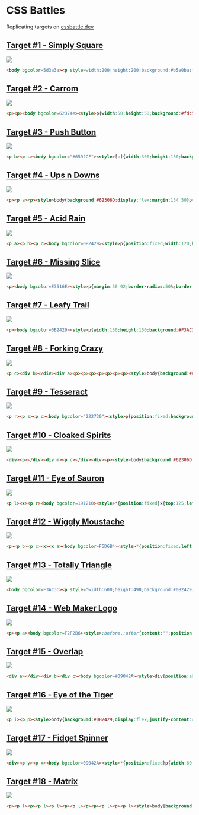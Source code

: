 # CSS Battles

Replicating targets on [cssbattle.dev](https://cssbattle.dev/)

## [Target #1 - Simply Square](https://cssbattle.dev/play/1)

![](https://cssbattle.dev/targets/1.png)

```HTML
<body bgcolor=5d3a3a><p style=width:200;height:200;background:#b5e0ba;margin:-8>
```

## [Target #2 - Carrom](https://cssbattle.dev/play/2)

![](https://cssbattle.dev/targets/2.png)

```HTML
<p><p><body bgcolor=62374e><style>p{width:50;height:50;background:#fdc57b;margin:50 0 100 42;box-shadow:250px 0#fdc57b
```

## [Target #3 - Push Button](https://cssbattle.dev/play/3)

![](https://cssbattle.dev/targets/3.png)

```HTML
<p b><p c><body bgcolor="#6592CF"><style>[b]{width:300;height:150;background:#243D83;margin:75 42}[c]{width:50;height:50;background:#EEB850;border-radius:50%;box-shadow:0 0 0 50px#243D83,0 0 0 100px#6592CF;margin:-175 167
```

## [Target #4 - Ups n Downs](https://cssbattle.dev/play/4)

![](https://cssbattle.dev/targets/4.png)

```HTML
<p><p a><p><style>body{background:#62306D;display:flex;margin:134 50}p{width:100;height:100;background:#F7EC7D;border-radius:0 0 50px 50px}[a]{transform:rotate(180deg);margin:-84 0
```

## [Target #5 - Acid Rain](https://cssbattle.dev/play/5)

![](https://cssbattle.dev/targets/5.png)

```HTML
<p a><p b><p c><body bgcolor=0B2429><style>p{position:fixed;width:120;height:120;background:#F3AC3C;border-radius:50% 0 50% 50%;top:14;left:200}[c]{top:134;left:80}[b]{top:74;left:140;background:#998235}[a]{border-radius:50%
```

## [Target #6 - Missing Slice](https://cssbattle.dev/play/6)

![](https://cssbattle.dev/targets/6.png)

```HTML
<p><body bgcolor=E3516E><style>p{margin:50 92;border-radius:50%;border:100px solid;border-color:#FADE8B transparent#F7F3D7#51B5A9;transform:rotate(45deg)
```

## [Target #7 - Leafy Trail](https://cssbattle.dev/play/7)

![](https://cssbattle.dev/targets/7.png)

```HTML
<p><body bgcolor=0B2429><style>p{width:150;height:150;background:#F3AC3C;border-radius:100px 0;margin:75 167;box-shadow:-50px 0#998235,-100px 0#1A4341
```

## [Target #8 - Forking Crazy](https://cssbattle.dev/play/8)

![](https://cssbattle.dev/targets/8.png)

```HTML
<p c><div b></div><div a><p><p><p><p><p><p><p><style>body{background:#6592CF;display:flex;justify-content:center}div{position:fixed}[a]{top:34;display:flex}[b]{bottom:50;width:140;height:140;background:#060F55;border-radius:50%}p{    width:20;height:130;background:#060F55;border-radius:10px}p:nth-child(even){background:#6592CF;height:110}[c]{margin:170 0
```

## [Target #9 - Tesseract](https://cssbattle.dev/play/9)

![](https://cssbattle.dev/targets/9.png)

```HTML
<p r><p s><p c><body bgcolor="222730"><style>p{position:fixed;background:#4CAAB3;top:59}[s]{padding:75;transform:rotate(45deg);box-shadow:0 0 0 50px#222730;left:125}[c]{width:50;height:50;background:#393E46;border-radius:50%;top:109;left:175}[r]{height:150;width:500;left:-10
```

## [Target #10 - Cloaked Spirits](https://cssbattle.dev/play/10)

![](https://cssbattle.dev/targets/10.png)

```HTML
<div><p></div><div m><p c></div><div><p><style>body{background:#62306D;margin:0 50;display:flex;align-items:flex-end}div{height:100;background:#F7EC7D}[m]{height:200}p{width:60;height:60;margin:-50 0;border-radius:50%;background:#E38F66;border:20px solid#AA445F}[c]{background:#AA445F;border-color:#E38F66
```

## [Target #11 - Eye of Sauron](https://cssbattle.dev/play/11)

![](https://cssbattle.dev/targets/11.png)

```HTML
<p l><x><p r><body bgcolor=191210><style>*{position:fixed}x{top:125;left:175;width:50;height:50;background:#84271C;border-radius:50%;box-shadow:0 0 0 25px#191210,0 0 0 45px#ECA03D}p{top:134;left:50;width:60;height:30;border:20px solid#ECA03D;border-top:0;border-radius:0 0 60px 60px}[r]{left:250;top:84;transform:rotate(180deg)
```

## [Target #12 - Wiggly Moustache](https://cssbattle.dev/play/12)

![](https://cssbattle.dev/targets/12.png)

```HTML
<p><p b><p c><x><x a><body bgcolor=F5D6B4><style>*{position:fixed;left:70}p{width:60;height:30;border:20px solid#D86F45;border-top:0;border-radius:0 0 60px 60px;top:134}[b]{left:150;top:84;transform:rotate(180deg)}[c]{left:230}x{width:20;height:20;background:#D86F45;border-radius:50%;top:140}[a]{left:310
```

## [Target #13 - Totally Triangle](https://cssbattle.dev/play/13)

![](https://cssbattle.dev/targets/13.png)

```HTML
<body bgcolor=F3AC3C><p style="width:600;height:498;background:#0B2429;transform:rotate(45deg)">
```

## [Target #14 - Web Maker Logo](https://cssbattle.dev/play/14)

![](https://cssbattle.dev/targets/14.png)

```HTML
<p><p a><body bgcolor=F2F2B6><style>:before,:after{content:"";position:fixed;top:85;left:60;border-top:130px solid#FF6D00;border-left:75px solid transparent;border-right:75px solid transparent}p:after{border-color:#FD4602 transparent transparent;margin:0 20}[a]{margin:300 -8;transform:rotate(180deg)}[a]:after{z-index:2}
```

## [Target #15 - Overlap](https://cssbattle.dev/play/15)

![](https://cssbattle.dev/targets/15.png)

```HTML
<div a></div><div b><div c><body bgcolor=#09042A><style>div{position:absolute;width: 150;height:150;border-radius:50%;overflow:hidden}[a]{margin:67;background:#7B3F61}[b]{margin:67 167;background:#E78481}[c]{margin:0 -100;background:#09042A
```

## [Target #16 - Eye of the Tiger](https://cssbattle.dev/play/16)

![](https://cssbattle.dev/targets/16.png)

```HTML
<p i><p p><style>body{background:#0B2429;display:flex;justify-content:center;align-items:center}[i]{width:200;height:200;background:#998235;border-radius:50% 0;transform:rotate(45deg)}[p]{position:fixed;border-radius:50%;width:50;height:50;background:#0B2429;box-shadow:0 0 0 45px#F3AC3C,0 0 0 65px#0B2429
```

## [Target #17 - Fidget Spinner](https://cssbattle.dev/play/17)

![](https://cssbattle.dev/targets/17.png)

```HTML
<div><p y><p x><body bgcolor=09042A><style>*{position:fixed}p{width:60;height:60;border-radius:50%}[y]{background:#F5BB9C;border:10px solid#09042A;top:41;left:160;-webkit-box-reflect:below 26px}[x]{border:10px solid#E78481;top:94;left:100;-webkit-box-reflect:right 40px}div{width:60;height:50;background:#E78481;top:124;left:170
```

## [Target #18 - Matrix](https://cssbattle.dev/play/18)

![](https://cssbattle.dev/targets/18.png)

```HTML
<p><p l><p><p l><p l><p><p l><p><p><p l><p><p l><style>body{background:#5C434C;margin:0}p{margin:10;width:80;height:80;background:#F09462;border-radius:100% 0 0;display:inline-block}[l]{background:#F5D6B4
```
